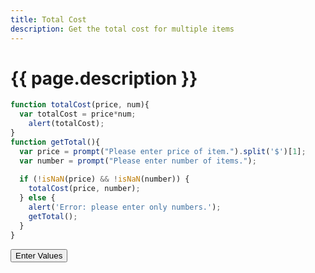 ```yaml
---
title: Total Cost
description: Get the total cost for multiple items
---
```


# {{ page.description }}

<script src="/cse/day03/totalCost.js"></script>

```javascript
function totalCost(price, num){
  var totalCost = price*num;
    alert(totalCost);
}
function getTotal(){
  var price = prompt("Please enter price of item.").split('$')[1];
  var number = prompt("Please enter number of items.");
  
  if (!isNaN(price) && !isNaN(number)) {
    totalCost(price, number);
  } else {
    alert('Error: please enter only numbers.');
    getTotal();
  }
}
```

<button type="button" onclick="getTotal()">Enter Values</button>
